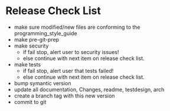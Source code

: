 # Release Check List
- make sure modified/new files are conforming to the programming_style_guide
- make pre-git-prep
- make security
    - if fail stop, alert user to security issues!
    - else continue with next item on release check list.
- make tests
    - if fail stop, alert user that tests failed!
    - else continue with next item on release check list.
- bump symantic version
- update all documentation, Changes, readme, testdesign, arch
- create a branch tag with this new version
- commit to git
